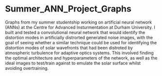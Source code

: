 # Summer_ANN_Project_Graphs
Graphs from my summer studentship working on artificial neural network (ANNs) at the Centre for Advanced Insturmentation at Durham University.
I built and tested a convolutional neural network that would identify the distortion modes in artificially distrorted generated noise images, with the goal of seeing whether a similar technique could be used for identifying the distortion modes of solar wavefronts that had been distroted by atmospheric turbulence for adaptive optics systems.
This involved finding the optimal architecture and hyperparameters of the network, as well as the ideal images to test/train against to emulate the solar surface whilst avoiding overtraining.
